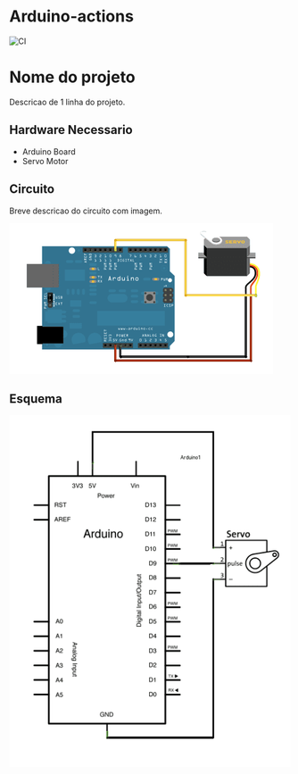 # Arduino-actions
![CI](https://github.com/merc-epro/Arduino-actions/workflows/CI/badge.svg)

# Nome do projeto

Descricao de 1 linha do projeto.

## Hardware Necessario

* Arduino Board
* Servo Motor

## Circuito

Breve descricao do circuito com imagem.

![](doc/circuito.png)



## Esquema

![](doc/esquema.png)

